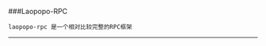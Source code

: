###Laopopo-RPC

    laopopo-rpc 是一个相对比较完整的RPC框架

  -------------------------------------------------------------------------------------------------------
  





